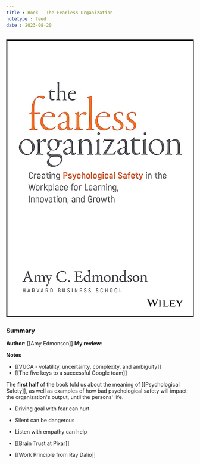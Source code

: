 ```yaml
---
title : Book - The Fearless Organization
notetype : feed
date : 2023-08-20
---
```



![book-cover-fealess-organization](/assets/img/book-fearless-orgnization.jpg)
### Summary
**Author**: [[Amy Edmonson]]
**My review**: 

**Notes**
- [[VUCA - volatility, uncertainty, complexity, and ambiguity]]
- [[The five keys to a successful Google team]]

The **first half** of the book told us about the meaning of [[Psychological Safety]], as well as examples of how bad psychological safety will impact the organization's output, until the persons' life.

- Driving goal with fear can hurt
- Silent can be dangerous
- Listen with empathy can help

- [[Brain Trust at Pixar]]
- [[Work Principle from Ray Dalio]]
